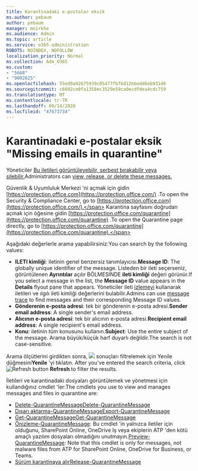 ```yaml
---
title: Karantinadaki e-postalar eksik
ms.author: pebaum
author: pebaum
manager: mnirkhe
ms.audience: Admin
ms.topic: article
ms.service: o365-administration
ROBOTS: NOINDEX, NOFOLLOW
localization_priority: Normal
ms.collection: Adm_O365
ms.custom:
- "5668"
- "9002625"
ms.openlocfilehash: 55ed9a92675939c05477fbf6d12bbedd6eb931d6
ms.sourcegitcommit: c6692ce0fa1358ec3529e59ca0ecdfdea4cdc759
ms.translationtype: MT
ms.contentlocale: tr-TR
ms.lasthandoff: 09/14/2020
ms.locfileid: "47673734"
---
```

# <a name="missing-emails-in-quarantine"></a><span data-ttu-id="7d3ca-102">Karantinadaki e-postalar eksik "</span><span class="sxs-lookup"><span data-stu-id="7d3ca-102">Missing emails in quarantine"</span></span>

<span data-ttu-id="7d3ca-103">Yöneticiler [Bu iletileri görüntüleyebilir, serbest bırakabilir veya silebilir.](https://docs.microsoft.com/microsoft-365/security/office-365-security/manage-quarantined-messages-and-files?view=o365-worldwide)</span><span class="sxs-lookup"><span data-stu-id="7d3ca-103">Administrators can [view, release, or delete these messages.](https://docs.microsoft.com/microsoft-365/security/office-365-security/manage-quarantined-messages-and-files?view=o365-worldwide)</span></span>

<span data-ttu-id="7d3ca-104">Güvenlik & Uyumluluk Merkezi 'ni açmak için gidin [https://protection.office.com](https://protection.office.com/) .</span><span class="sxs-lookup"><span data-stu-id="7d3ca-104">To open the Security & Compliance Center, go to [https://protection.office.com](https://protection.office.com/).</span></span> <span data-ttu-id="7d3ca-105">Karantina sayfasını doğrudan açmak için öğesine gidin [https://protection.office.com/quarantine](https://protection.office.com/quarantine) .</span><span class="sxs-lookup"><span data-stu-id="7d3ca-105">To open the Quarantine page directly, go to [https://protection.office.com/quarantine](https://protection.office.com/quarantine).</span></span>  

<span data-ttu-id="7d3ca-106">Aşağıdaki değerlerle arama yapabilirsiniz:</span><span class="sxs-lookup"><span data-stu-id="7d3ca-106">You can search by the following values:</span></span>  

- <span data-ttu-id="7d3ca-107">**ILETI kimliği**: iletinin genel benzersiz tanımlayıcısı.</span><span class="sxs-lookup"><span data-stu-id="7d3ca-107">**Message ID**: The globally unique identifier of the message.</span></span> <span data-ttu-id="7d3ca-108">Listeden bir ileti seçerseniz, görüntülenen **Ayrıntılar** açılır BÖLMESINDE **ileti kimliği** değeri görünür.</span><span class="sxs-lookup"><span data-stu-id="7d3ca-108">If you select a message in the list, the  **Message ID**  value appears in the  **Details**  flyout pane that appears.</span></span> <span data-ttu-id="7d3ca-109">Yöneticiler ileti [izlemeyi](https://docs.microsoft.com/microsoft-365/security/office-365-security/message-trace-scc?view=o365-worldwide) kullanarak iletileri ve ılgılı ileti kimliği değerlerini bulabilir.</span><span class="sxs-lookup"><span data-stu-id="7d3ca-109">Admins can use [message trace](https://docs.microsoft.com/microsoft-365/security/office-365-security/message-trace-scc?view=o365-worldwide) to find messages and their corresponding Message ID values.</span></span>
- <span data-ttu-id="7d3ca-110">**Gönderenin e-posta adresi**: tek bir gönderenin e-posta adresi.</span><span class="sxs-lookup"><span data-stu-id="7d3ca-110">**Sender email address**: A single sender's email address.</span></span>
- <span data-ttu-id="7d3ca-111">**Alıcının e-posta adresi**: tek bir alıcının e-posta adresi.</span><span class="sxs-lookup"><span data-stu-id="7d3ca-111">**Recipient email address**: A single recipient's email address.</span></span>
- <span data-ttu-id="7d3ca-112">**Konu**: iletinin tüm konusunu kullanın.</span><span class="sxs-lookup"><span data-stu-id="7d3ca-112">**Subject**: Use the entire subject of the message.</span></span> <span data-ttu-id="7d3ca-113">Arama büyük/küçük harf duyarlı değildir.</span><span class="sxs-lookup"><span data-stu-id="7d3ca-113">The search is not case-sensitive.</span></span>

<span data-ttu-id="7d3ca-114">Arama ölçütlerini girdikten sonra, ![ ](https://docs.microsoft.com/microsoft-365/media/scc-quarantine-refresh.png?view=o365-worldwide) sonuçları filtrelemek için Yenile düğmesini**Yenile** 'yi tıklatın.  </span><span class="sxs-lookup"><span data-stu-id="7d3ca-114">After you've entered the search criteria, click  ![Refresh button](https://docs.microsoft.com/microsoft-365/media/scc-quarantine-refresh.png?view=o365-worldwide)  **Refresh**  to filter the results.</span></span>

<span data-ttu-id="7d3ca-115">İletileri ve karantinadaki dosyaları görüntülemek ve yönetmesi için kullandığınız cmdlet 'ler:</span><span class="sxs-lookup"><span data-stu-id="7d3ca-115">The cmdlets you use to view and manages messages and files in quarantine are:</span></span>
- [<span data-ttu-id="7d3ca-116">Delete-QuarantineMessage</span><span class="sxs-lookup"><span data-stu-id="7d3ca-116">Delete-QuarantineMessage</span></span>](https://docs.microsoft.com/powershell/module/exchange/delete-quarantinemessage)
- [<span data-ttu-id="7d3ca-117">Dışarı aktarma-QuarantineMessage</span><span class="sxs-lookup"><span data-stu-id="7d3ca-117">Export-QuarantineMessage</span></span>](https://docs.microsoft.com/powershell/module/exchange/export-quarantinemessage)
- [<span data-ttu-id="7d3ca-118">Get-QuarantineMessage</span><span class="sxs-lookup"><span data-stu-id="7d3ca-118">Get-QuarantineMessage</span></span>](https://docs.microsoft.com/powershell/module/exchange/get-quarantinemessage)
- <span data-ttu-id="7d3ca-119">[Önizleme-QuarantineMessage](https://docs.microsoft.com/powershell/module/exchange/preview-quarantinemessage): Bu cmdlet 'in yalnızca iletiler için olduğunu, SharePoint Online, OneDrive Iş veya ekiplerin ATP 'den kötü amaçlı yazılım dosyaları olmadığını unutmayın.</span><span class="sxs-lookup"><span data-stu-id="7d3ca-119">[Preview-QuarantineMessage](https://docs.microsoft.com/powershell/module/exchange/preview-quarantinemessage): Note that this cmdlet is only for messages, not malware files from ATP for SharePoint Online, OneDrive for Business, or Teams.</span></span>
- [<span data-ttu-id="7d3ca-120">Sürüm karantinaya alır</span><span class="sxs-lookup"><span data-stu-id="7d3ca-120">Release-QuarantineMessage</span></span>](https://docs.microsoft.com/powershell/module/exchange/release-quarantinemessage)